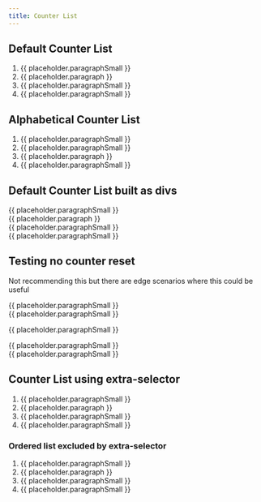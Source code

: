 ```yaml
---
title: Counter List
---
```

<h2 class="h2">Default Counter List</h2>

<ol class="counter-list">
  <li>{{ placeholder.paragraphSmall }}</li>
  <li>{{ placeholder.paragraph }}</li>
  <li>{{ placeholder.paragraphSmall }}</li>
  <li>{{ placeholder.paragraphSmall }}</li>
</ol>

<h2 class="h2">Alphabetical Counter List</h2>

<ol class="counter-list counter-list--alphabetical">
  <li>{{ placeholder.paragraphSmall }}</li>
  <li>{{ placeholder.paragraphSmall }}</li>
  <li>{{ placeholder.paragraph }}</li>
  <li>{{ placeholder.paragraphSmall }}</li>
</ol>

<h2 class="h2">Default Counter List built as divs</h2>

<div class="counter-list">
  <div class="counter-list__item">{{ placeholder.paragraphSmall }}</div>
  <div class="counter-list__item">{{ placeholder.paragraph }}</div>
  <div class="counter-list__item">{{ placeholder.paragraphSmall }}</div>
  <div class="counter-list__item">{{ placeholder.paragraphSmall }}</div>
</div>

<h2 class="h2">Testing no counter reset</h2>

Not recommending this but there are edge scenarios where this could be useful

<div class="counter-list">
  <div class="counter-list__item">{{ placeholder.paragraphSmall }}</div>
  <div class="counter-list__item">{{ placeholder.paragraphSmall }}</div>
</div>

{{ placeholder.paragraphSmall }}

<div class="counter-list counter-list--no-reset" style="counter-reset: none;">
  <div class="counter-list__item">{{ placeholder.paragraphSmall }}</div>
  <div class="counter-list__item">{{ placeholder.paragraphSmall }}</div>
</div>

<div class="counter-list-auto">
<h2 class="h2">Counter List using extra-selector</h2>
  <ol>
    <li>{{ placeholder.paragraphSmall }}</li>
    <li>{{ placeholder.paragraph }}</li>
    <li>{{ placeholder.paragraphSmall }}</li>
    <li>{{ placeholder.paragraphSmall }}</li>
  </ol>
  <h3 class="h3">Ordered list excluded by extra-selector</h3> 
  <ol class="list-ordered counter-list-ignore">
    <li>{{ placeholder.paragraphSmall }}</li>
    <li>{{ placeholder.paragraph }}</li>
    <li>{{ placeholder.paragraphSmall }}</li>
    <li>{{ placeholder.paragraphSmall }}</li>
  </ol>
</div>


